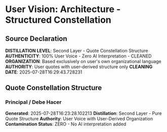 # User Vision: Architecture - Structured Constellation

## Source Declaration
**DISTILLATION LEVEL**: Second Layer - Quote Constellation Structure
**AUTHENTICITY**: 100% User Voice - Zero AI Interpretation - CLEANED
**ORGANIZATION**: Based exclusively on user's own organizational language
**AUTHORITY**: User quotes with user-derived structure only
**CLEANING DATE**: 2025-07-28T16:29:43.728231

## Quote Constellation Structure

### Principal / Debe Hacer

**Generated**: 2025-07-28T16:23:28.102213
**Distillation**: Second Layer - Pure Quote Structure
**Authority**: User Voice with User-Derived Organization
**Contamination Status**: ZERO - No AI interpretation added
